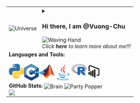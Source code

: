 <table >
  <tr>
    <td align="center"> <img src="https://github.com/Vuong-Chu/Vuong-Chu/blob/main/Universe.gif" alt="Universe" width= "85%"> </td>
    <td >
        <details>
        <summary> <h3> Hi there, I am @Vuong-Chu </h3> <img align=center src="https://user-images.githubusercontent.com/26017543/213809353-c908d93c-3dff-4694-9d13-e0e5cbdb879c.png" alt="Waving Hand" width="61" height="61" /> <br /> <i> Click <b> here </b> to learn more about me!!! </i> </summary> <br /> <br />
          <p> - 💖 I’m interested in translating all methods in Financial Econometrics/Computational Finance to well-designed functions in C++, Python, and Java. <br /> <br />
          - 🌱 I’m currently targeting to Quant developer/ Quant analyst/ Quant researcher positions. <br /> <br />
          - 🔎 I’m looking to collaborate on projects related to financial time series data. <br /> <br />
          - 🔰 I love swimming, cycling and coding challenges. <br /> <br />
          - 📫 Feel free to reach out to me at minhvuong2992(at)gmail.com. </p>

<strong> Github contributions: </strong> <img  align= center src="https://github.com/Vuong-Chu/Vuong-Chu/blob/main/savings-pig.gif" alt="Pig" width="60" height="60" />
          
<picture>
  <source
    media="(prefers-color-scheme: dark)"
    srcset="https://raw.githubusercontent.com/Vuong-Chu/Vuong-Chu/output/github-contribution-grid-snake-dark.svg"
  />
  <source
    media="(prefers-color-scheme: light)"
    srcset="https://raw.githubusercontent.com/Vuong-Chu/Vuong-Chu/output/github-contribution-grid-snake.svg"
  />
  <img
    alt="github contribution grid snake animation"
    src="https://raw.githubusercontent.com/Vuong-Chu/Vuong-Chu/output/github-contribution-grid-snake.svg"
  />
</picture>
          </details>
        </td>
  </tr>
  <tr> 
    <td colspan="2">
      <strong> Languages and Tools: </strong> <br /> <br />
      <img align="left" alt="Python" width="40px" src="https://github.com/Vuong-Chu/Vuong-Chu/blob/main/python.svg" />
      <img align="left" alt="C++" width="40px" src="https://github.com/Vuong-Chu/Vuong-Chu/blob/main/c.svg" />
      <img align="left" alt="C++" width="42px" src="https://github.com/Vuong-Chu/Vuong-Chu/blob/main/MatLab.svg" />
      <img align="left" alt="Java" width="45px" src="https://github.com/Vuong-Chu/Vuong-Chu/blob/main/java.svg" />
      <img align="left" alt="R" width="40px" src="https://github.com/Vuong-Chu/Vuong-Chu/blob/main/r.svg" />
      <img align="left" alt="PowerBI" width="40px" src="https://github.com/Vuong-Chu/Vuong-Chu/blob/main/power-bi.svg" />
    </td>
  </tr>
  <tr>
    <td colspan="2">
      <strong> GitHub Stats: </strong> <img  align= center src="https://user-images.githubusercontent.com/26017543/213809364-ed620f4b-dff2-4fef-9221-b831eb6a9502.png" alt="Brain" width="36" height="36" /> <img align= center src="https://user-images.githubusercontent.com/26017543/213809357-1687c2d7-8c88-47af-a9be-9110b1d9c10a.png" alt="Party Popper" width="36" height="36"/> <br />
  
  <img align="left" src="https://git-stats-vuong.vercel.app/api?username=Vuong-Chu&show_icons=true&hide_border=false&title_color=DD571C&icon_color=FFE400&bg_color=000000&text_color=ffffff&border_color=1a310f&hide_title=true" />
    </td>
  </tr>
</table>





